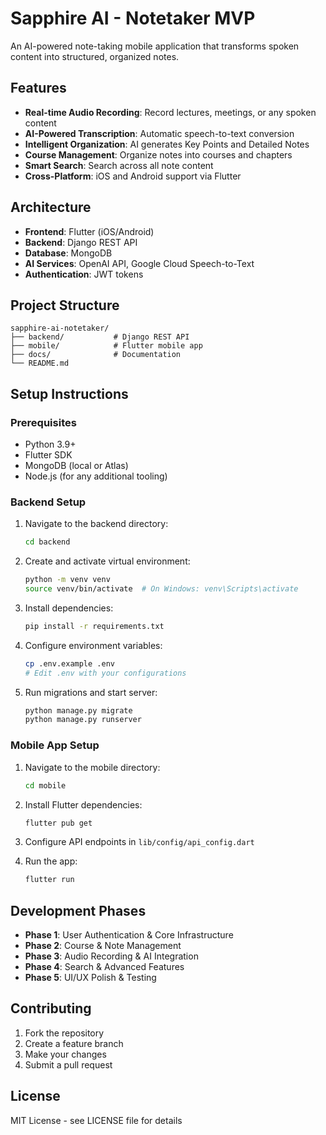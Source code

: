 # Sapphire AI - Notetaker MVP

An AI-powered note-taking mobile application that transforms spoken content into structured, organized notes.

## Features

- **Real-time Audio Recording**: Record lectures, meetings, or any spoken content
- **AI-Powered Transcription**: Automatic speech-to-text conversion
- **Intelligent Organization**: AI generates Key Points and Detailed Notes
- **Course Management**: Organize notes into courses and chapters
- **Smart Search**: Search across all note content
- **Cross-Platform**: iOS and Android support via Flutter

## Architecture

- **Frontend**: Flutter (iOS/Android)
- **Backend**: Django REST API
- **Database**: MongoDB
- **AI Services**: OpenAI API, Google Cloud Speech-to-Text
- **Authentication**: JWT tokens

## Project Structure

```
sapphire-ai-notetaker/
├── backend/           # Django REST API
├── mobile/            # Flutter mobile app
├── docs/              # Documentation
└── README.md
```

## Setup Instructions

### Prerequisites

- Python 3.9+
- Flutter SDK
- MongoDB (local or Atlas)
- Node.js (for any additional tooling)

### Backend Setup

1. Navigate to the backend directory:
   ```bash
   cd backend
   ```

2. Create and activate virtual environment:
   ```bash
   python -m venv venv
   source venv/bin/activate  # On Windows: venv\Scripts\activate
   ```

3. Install dependencies:
   ```bash
   pip install -r requirements.txt
   ```

4. Configure environment variables:
   ```bash
   cp .env.example .env
   # Edit .env with your configurations
   ```

5. Run migrations and start server:
   ```bash
   python manage.py migrate
   python manage.py runserver
   ```

### Mobile App Setup

1. Navigate to the mobile directory:
   ```bash
   cd mobile
   ```

2. Install Flutter dependencies:
   ```bash
   flutter pub get
   ```

3. Configure API endpoints in `lib/config/api_config.dart`

4. Run the app:
   ```bash
   flutter run
   ```

## Development Phases

- **Phase 1**: User Authentication & Core Infrastructure
- **Phase 2**: Course & Note Management
- **Phase 3**: Audio Recording & AI Integration
- **Phase 4**: Search & Advanced Features
- **Phase 5**: UI/UX Polish & Testing

## Contributing

1. Fork the repository
2. Create a feature branch
3. Make your changes
4. Submit a pull request

## License

MIT License - see LICENSE file for details

